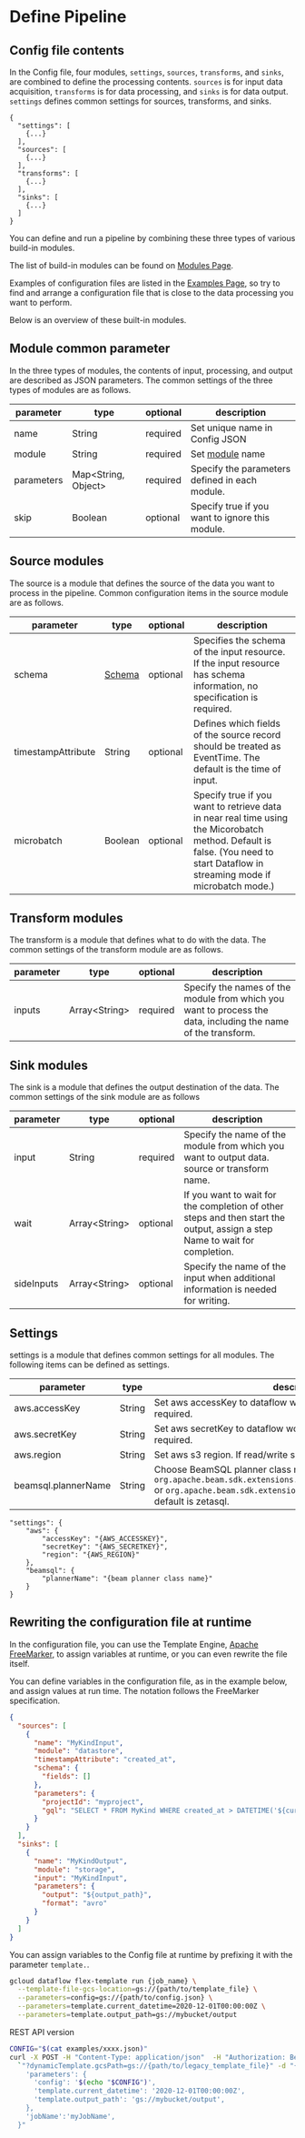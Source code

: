 # Define Pipeline

## Config file contents

In the Config file, four modules, `settings`, `sources`, `transforms`, and `sinks`, are combined to define the processing contents.
`sources` is for input data acquisition, `transforms` is for data processing, and `sinks` is for data output.
`settings` defines common settings for sources, transforms, and sinks.

```JSON:config
{
  "settings": [
    {...}
  ],
  "sources": [
    {...}
  ],
  "transforms": [
    {...}
  ],
  "sinks": [
    {...}
  ]
}
```

You can define and run a pipeline by combining these three types of various build-in modules.

The list of build-in modules can be found on [Modules Page](module/README.md).

Examples of configuration files are listed in the [Examples Page](../../examples/README.md), so try to find and arrange a configuration file that is close to the data processing you want to perform.

Below is an overview of these built-in modules.

## Module common parameter

In the three types of modules, the contents of input, processing, and output are described as JSON parameters.
The common settings of the three types of modules are as follows.

| parameter | type | optional | description |
| --- | --- | --- | --- |
| name | String | required | Set unique name in Config JSON |
| module | String | required | Set [module](module/README.md) name |
| parameters | Map<String, Object\> | required | Specify the parameters defined in each module. |
| skip | Boolean | optional | Specify true if you want to ignore this module. |


## Source modules

The source is a module that defines the source of the data you want to process in the pipeline.
Common configuration items in the source module are as follows.

| parameter | type | optional | description |
| --- | --- | --- | --- |
| schema | [Schema](module/source/SCHEMA.md) | optional | Specifies the schema of the input resource. If the input resource has schema information, no specification is required. |
| timestampAttribute | String | optional | Defines which fields of the source record should be treated as EventTime. The default is the time of input. |
| microbatch | Boolean | optional | Specify true if you want to retrieve data in near real time using the Micorobatch method. Default is false. (You need to start Dataflow in streaming mode if microbatch mode.) |


## Transform modules

The transform is a module that defines what to do with the data.
The common settings of the transform module are as follows.

| parameter | type | optional | description |
| --- | --- | --- | --- |
| inputs | Array<String\> | required | Specify the names of the module from which you want to process the data, including the name of the transform. |


## Sink modules

The sink is a module that defines the output destination of the data.
The common settings of the sink module are as follows

| parameter | type | optional | description |
| --- | --- | --- | --- |
| input | String | required | Specify the name of the module from which you want to output data. source or transform name. |
| wait | Array<String\> | optional | If you want to wait for the completion of other steps and then start the output, assign a step Name to wait for completion. |
| sideInputs | Array<String\> | optional | Specify the name of the input when additional information is needed for writing. |

## Settings

settings is a module that defines common settings for all modules.
The following items can be defined as settings.

| parameter | type | description |
| --- | --- | --- |
| aws.accessKey | String | Set aws accessKey to dataflow worker use. If read/write s3, required. |
| aws.secretKey | String | Set aws secretKey to dataflow worker use. If read/write s3, required. |
| aws.region | String | Set aws s3 region. If read/write s3, required. |
| beamsql.plannerName | String | Choose BeamSQL planner class name. `org.apache.beam.sdk.extensions.sql.zetasql.ZetaSQLQueryPlanner` or `org.apache.beam.sdk.extensions.sql.impl.CalciteQueryPlanner`. default is zetasql. |


```JSON:settings
"settings": {
    "aws": {
        "accessKey": "{AWS_ACCESSKEY}",
        "secretKey": "{AWS_SECRETKEY}",
        "region": "{AWS_REGION}"
    },
    "beamsql": {
        "plannerName": "{beam planner class name}"
    }
}
```

## Rewriting the configuration file at runtime

In the configuration file, you can use the Template Engine, [Apache FreeMarker](https://freemarker.apache.org/), to assign variables at runtime, or you can even rewrite the file itself.

You can define variables in the configuration file, as in the example below, and assign values at run time.
The notation follows the FreeMarker specification.

```JSON
{
  "sources": [
    {
      "name": "MyKindInput",
      "module": "datastore",
      "timestampAttribute": "created_at",
      "schema": {
        "fields": []
      },
      "parameters": {
        "projectId": "myproject",
        "gql": "SELECT * FROM MyKind WHERE created_at > DATETIME('${current_datetime}')"
      }
    }
  ],
  "sinks": [
    {
      "name": "MyKindOutput",
      "module": "storage",
      "input": "MyKindInput",
      "parameters": {
        "output": "${output_path}",
        "format": "avro"
      }
    }
  ]
}
```

You can assign variables to the Config file at runtime by prefixing it with the parameter `template.`.

```sh
gcloud dataflow flex-template run {job_name} \
  --template-file-gcs-location=gs://{path/to/template_file} \
  --parameters=config=gs://{path/to/config.json} \
  --parameters=template.current_datetime=2020-12-01T00:00:00Z \
  --parameters=template.output_path=gs://mybucket/output
```

REST API version

```sh
CONFIG="$(cat examples/xxxx.json)"
curl -X POST -H "Content-Type: application/json"  -H "Authorization: Bearer $(gcloud auth print-access-token)" "https://dataflow.googleapis.com/v1b3/projects/${PROJECT_ID}/locations/${REGION}/templates:launch"`
  `"?dynamicTemplate.gcsPath=gs://{path/to/legacy_template_file}" -d "{
    'parameters': {
      'config': '$(echo "$CONFIG")',
      'template.current_datetime': '2020-12-01T00:00:00Z',
      'template.output_path': 'gs://mybucket/output',
    },
    'jobName':'myJobName',
  }"
```